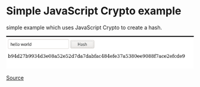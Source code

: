 # Simple JavaScript Crypto example

simple example which uses JavaScript Crypto to create a hash.

![example](example.png)

[Source](http://qnimate.com/hashing-using-web-cryptography-api/)
